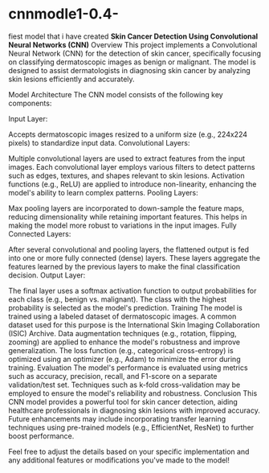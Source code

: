 # cnnmodle1-0.4-
fiest model that i have created 
**Skin Cancer Detection Using Convolutional Neural Networks (CNN)**
Overview
This project implements a Convolutional Neural Network (CNN) for the detection of skin cancer, specifically focusing on classifying dermatoscopic images as benign or malignant. The model is designed to assist dermatologists in diagnosing skin cancer by analyzing skin lesions efficiently and accurately.

Model Architecture
The CNN model consists of the following key components:

Input Layer:

Accepts dermatoscopic images resized to a uniform size (e.g., 224x224 pixels) to standardize input data.
Convolutional Layers:

Multiple convolutional layers are used to extract features from the input images. Each convolutional layer employs various filters to detect patterns such as edges, textures, and shapes relevant to skin lesions.
Activation functions (e.g., ReLU) are applied to introduce non-linearity, enhancing the model's ability to learn complex patterns.
Pooling Layers:

Max pooling layers are incorporated to down-sample the feature maps, reducing dimensionality while retaining important features. This helps in making the model more robust to variations in the input images.
Fully Connected Layers:

After several convolutional and pooling layers, the flattened output is fed into one or more fully connected (dense) layers. These layers aggregate the features learned by the previous layers to make the final classification decision.
Output Layer:

The final layer uses a softmax activation function to output probabilities for each class (e.g., benign vs. malignant). The class with the highest probability is selected as the model's prediction.
Training
The model is trained using a labeled dataset of dermatoscopic images. A common dataset used for this purpose is the International Skin Imaging Collaboration (ISIC) Archive.
Data augmentation techniques (e.g., rotation, flipping, zooming) are applied to enhance the model's robustness and improve generalization.
The loss function (e.g., categorical cross-entropy) is optimized using an optimizer (e.g., Adam) to minimize the error during training.
Evaluation
The model's performance is evaluated using metrics such as accuracy, precision, recall, and F1-score on a separate validation/test set.
Techniques such as k-fold cross-validation may be employed to ensure the model's reliability and robustness.
Conclusion
This CNN model provides a powerful tool for skin cancer detection, aiding healthcare professionals in diagnosing skin lesions with improved accuracy. Future enhancements may include incorporating transfer learning techniques using pre-trained models (e.g., EfficientNet, ResNet) to further boost performance.

Feel free to adjust the details based on your specific implementation and any additional features or modifications you've made to the model!
